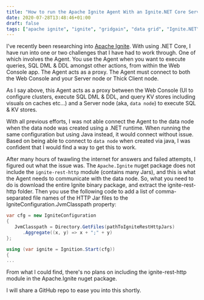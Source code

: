 ```yaml
---
title: "How to run the Apache Ignite Agent With an Ignite.NET Core Server Node"
date: 2020-07-28T13:48:46+01:00
draft: false
tags: ["apache ignite", "ignite", "gridgain", "data grid", "Ignite.NET"]
---
```


I've recently been researching into [Apache Ignite](https://apacheignite-net.readme.io/docs/getting-started).  With using .NET Core, I have run into one or two challenges that I have had to work through.  One of which involves the Agent.  You use the Agent when you want to execute queries, SQL DML & DDL amongst other actions, from within the Web Console app.  The Agent acts as a proxy.  The Agent must connect to both the Web Console and your Server node or Thick Client node.


As I say above, this Agent acts as a proxy between the Web Console (UI to configure clusters, execute SQL DML & DDL, and query KV stores including visuals on caches etc…) and a Server node (aka, `data node`) to execute SQL & KV stores.

With all previous efforts, I was not able connect the Agent to the data node when the data node was created using a .NET runtime.  When running the same configuration but using Java instead, it would connect without issue.  Based on being able to connect to `data node` when created via java, I was confident that I would find a way to get this to work.

After many hours of twawling the internet for answers and failed attempts, I figured out what the issue was.  The `Apache.Ignite` nuget package does not include the `ignite-rest-http` module (contains many Jars), and this is what the Agent needs to communicate with the data node.  So, what you need to do is download the entire Ignite binary package, and extract the ignite-rest-http folder.  Then you use the following code to add a list of comma-separated file names of the HTTP Jar files to the IgniteConfiguration.JvmClasspath property:

```csharp
var cfg = new IgniteConfiguration
{
   JvmClasspath = Directory.GetFiles(pathToIgniteRestHttpJars)
      .Aggregate((x, y) => x + ";" + y)
};

using (var ignite = Ignition.Start(cfg))
{
...
```

From what I could find, there's no plans on including the ignite-rest-http module in the Apache.Ignite nuget package.

I will share a GitHub repo to ease you into this shortly.